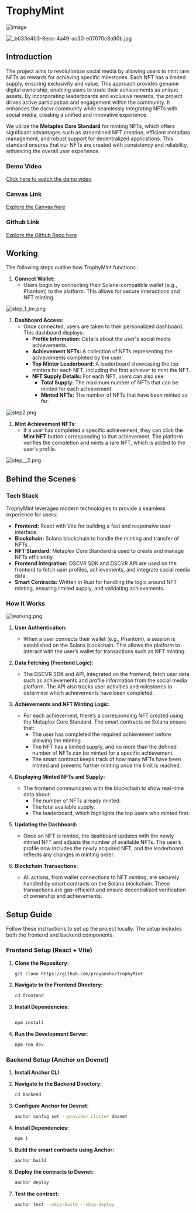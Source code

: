 # TrophyMint
![image](https://github.com/user-attachments/assets/374611cc-0f4c-4837-be40-9ff6f9d5f398)

![_b033e4b3-8ecc-4a49-ac30-e07070c8a90b.jpg](https://cdn.dorahacks.io/static/files/191e2251fb2e2a4043420844c38ae456.jpg)

## Introduction

The project aims to revolutionize social media by allowing users to mint rare NFTs as rewards for achieving specific milestones. Each NFT has a limited supply, ensuring exclusivity and value. This approach provides genuine digital ownership, enabling users to trade their achievements as unique assets. By incorporating leaderboards and exclusive rewards, the project drives active participation and engagement within the community. It enhances the dscvr community while seamlessly integrating NFTs with social media, creating a unified and innovative experience.

We utilize the **Metaplex Core Standard** for minting NFTs, which offers significant advantages such as streamlined NFT creation, efficient metadata management, and robust support for decentralized applications. This standard ensures that our NFTs are created with consistency and reliability, enhancing the overall user experience.


### Demo Video

[Click here to watch the demo video](https://www.youtube.com/watch?v=uaWmvn0nZr4)

### Canvas Link

[Explore the Canvas here](https://dscvr.one/post/1201336802623881354)

### Github Link

[Explore the Github Repo here](https://github.com/preyanshu/TrophyMint)

## Working

The following steps outline how TrophyMint functions :

1. **Connect Wallet:**
   - Users begin by connecting their Solana-compatible wallet (e.g., Phantom) to the platform. This allows for secure interactions and NFT minting.

![step_1_tm.png](https://cdn.dorahacks.io/static/files/191e6697186afbcac5302fa4b62a88dd.png)

1. **Dashboard Access:**
   - Once connected, users are taken to their personalized dashboard. This dashboard displays:
     - **Profile Information:** Details about the user's social media achievements.
     - **Achievement NFTs:** A collection of NFTs representing the achievements completed by the user.
     - **Top Minter Leaderboard:** A leaderboard showcasing the top minters for each NFT, including the first achiever to mint the NFT.
     - **NFT Supply Details:** For each NFT, users can also see:
       - **Total Supply:** The maximum number of NFTs that can be minted for each achievement.
       - **Minted NFTs:** The number of NFTs that have been minted so far.

![step2.png](https://cdn.dorahacks.io/static/files/191e22f83b007c98500899b40c19285d.png)

1. **Mint Achievement NFTs:**
   - If a user has completed a specific achievement, they can click the **Mint NFT** button corresponding to that achievement. The platform verifies the completion and mints a rare NFT, which is added to the user’s profile.

![step__2.png](https://cdn.dorahacks.io/static/files/191e66a06f6d2739d5e2360421689a8e.png)

## Behind the Scenes

### Tech Stack

TrophyMint leverages modern technologies to provide a seamless experience for users:

- **Frontend:** React with Vite for building a fast and responsive user interface.
- **Blockchain:** Solana blockchain to handle the minting and transfer of NFTs.
- **NFT Standard:** Metaplex Core Standard is used to create and manage NFTs efficiently.
- **Frontend Integration:** DSCVR SDK and DSCVR API are used on the frontend to fetch user profiles, achievements, and integrate social media data.
- **Smart Contracts:** Written in Rust for handling the logic around NFT minting, ensuring limited supply, and validating achievements.

### How It Works

![working.png](https://cdn.dorahacks.io/static/files/191e2526a6bd1ef7c72870e4030b9aa9.png)

1. **User Authentication:**
   - When a user connects their wallet (e.g., Phantom), a session is established on the Solana blockchain. This allows the platform to interact with the user’s wallet for transactions such as NFT minting.

1. **Data Fetching (Frontend Logic):**
   - The DSCVR SDK and API, integrated on the frontend, fetch user data such as achievements and profile information from the social media platform. The API also tracks user activities and milestones to determine which achievements have been completed.

1. **Achievements and NFT Minting Logic:**
   - For each achievement, there’s a corresponding NFT created using the Metaplex Core Standard. The smart contracts on Solana ensure that:
     - The user has completed the required achievement before allowing the minting.
     - The NFT has a limited supply, and no more than the defined number of NFTs can be minted for a specific achievement.
     - The smart contract keeps track of how many NFTs have been minted and prevents further minting once the limit is reached.

1. **Displaying Minted NFTs and Supply:**
   - The frontend communicates with the blockchain to show real-time data about:
     - The number of NFTs already minted.
     - The total available supply.
     - The leaderboard, which highlights the top users who minted first.

1. **Updating the Dashboard:**
   - Once an NFT is minted, the dashboard updates with the newly minted NFT and adjusts the number of available NFTs. The user’s profile now includes the newly acquired NFT, and the leaderboard reflects any changes in minting order.

1. **Blockchain Transactions:**
   - All actions, from wallet connections to NFT minting, are securely handled by smart contracts on the Solana blockchain. These transactions are gas-efficient and ensure decentralized verification of ownership and achievements.

## Setup Guide

Follow these instructions to set up the project locally. The setup includes both the frontend and backend components.

### Frontend Setup (React + Vite)

1. **Clone the Repository:**
   ```bash
   git clone https://github.com/preyanshu/TrophyMint

1. **Navigate to the Frontend Directory:**
   ```bash
   cd frontend

1. **Install Dependencies:**
   ```bash

   npm install

1. **Run the Development Server:**
   ```bash
   npm run dev

### Backend Setup (Anchor on Devnet) 

1. **Install Anchor CLI**

1. **Navigate to the Backend Directory:**
   ```bash
   cd backend

1. **Configure Anchor for Devnet:**
   ```bash
   anchor config set --provider.cluster devnet

1. **Install Dependencies:**
   ```bash
   npm i

1. **Build the smart contracts using Anchor:**
   ```bash
   anchor build

1. **Deploy the contracts to Devnet:**
   ```bash
   anchor deploy

1. **Test the contract:**
   ```bash
   anchor test --skip-build --skip-deploy
